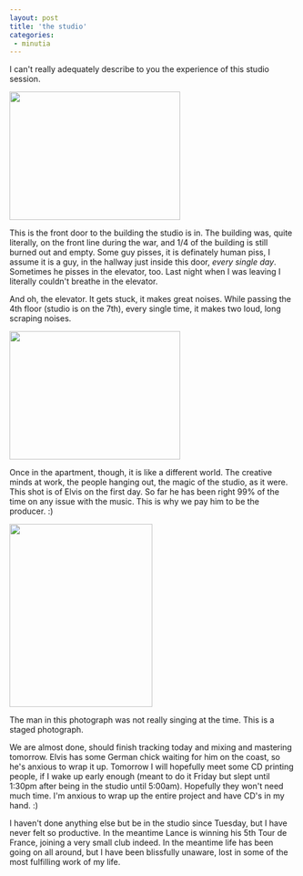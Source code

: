 ```yaml
---
layout: post
title: 'the studio'
categories:
 - minutia
---
```



I can't really adequately describe to you the experience of this studio session.



<img src="images/july_2003/studio/front_door.jpg" width="300" height="225" />



This is the front door to the building the studio is in. The building was, quite literally, on the front line during the war, and 1/4 of the building is still burned out and empty. Some guy pisses, it is definately human piss, I assume it is a guy, in the hallway just inside this door, <em>every single day</em>. Sometimes he pisses in the elevator, too. Last night when I was leaving I literally couldn't breathe in the elevator. 



And oh, the elevator. It gets stuck, it makes great noises. While passing the 4th floor (studio is on the 7th), every single time, it makes two loud, long scraping noises.



<img src="images/july_2003/studio/e1.jpg" width="300" height="225" />



Once in the apartment, though, it is like a different world. The creative minds at work, the people hanging out, the magic of the studio, as it were. This shot is of Elvis on the first day. So far he has been right 99% of the time on any issue with the music. This is why we pay him to be the producer. :)



<img src="images/july_2003/studio/d1.jpg" width="251" height="321" />



The man in this photograph was not really singing at the time. This is a staged photograph.



We are almost done, should finish tracking today and mixing and mastering tomorrow. Elvis has some German chick waiting for him on the coast, so he's anxious to wrap it up. Tomorrow I will hopefully meet some CD printing people, if I wake up early enough (meant to do it Friday but slept until 1:30pm after being in the studio until 5:00am). Hopefully they won't need much time. I'm anxious to wrap up the entire project and have CD's in my hand. :)



I haven't done anything else but be in the studio since Tuesday, but I have never felt so productive. In the meantime Lance is winning his 5th Tour de France, joining a very small club indeed. In the meantime life has been going on all around, but I have been blissfully unaware, lost in some of the most fulfilling work of my life.
